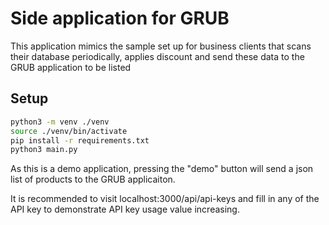 # Side application for GRUB

This application mimics the sample set up for business clients that scans their database periodically, applies discount and send these data to the GRUB application to be listed

## Setup

```bash
python3 -m venv ./venv
source ./venv/bin/activate
pip install -r requirements.txt
python3 main.py
```

As this is a demo application, pressing the "demo" button will send a json list of products to the GRUB applicaiton.

It is recommended to visit localhost:3000/api/api-keys and fill in any of the API key to demonstrate API key usage value increasing.
